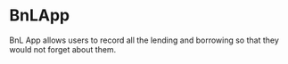 # BnLApp
BnL App allows users to record all the lending and borrowing so that they would not forget about them.  
